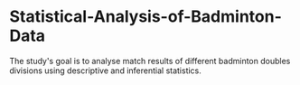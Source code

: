 # Statistical-Analysis-of-Badminton-Data
The study's goal is to analyse match results of different badminton 
doubles divisions using descriptive and inferential statistics. 
